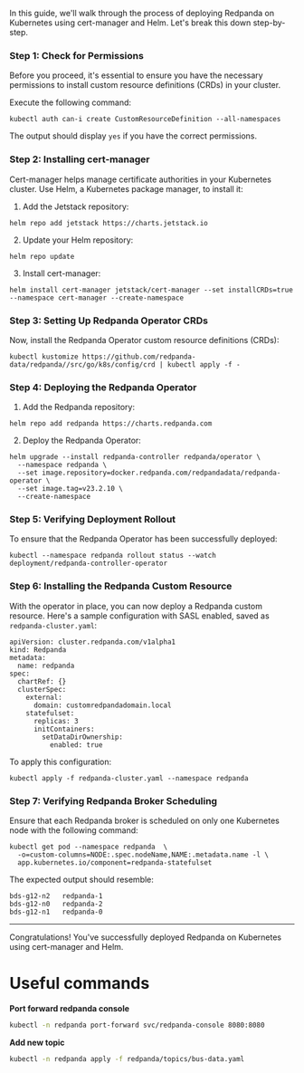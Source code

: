 
In this guide, we'll walk through the process of deploying Redpanda on Kubernetes using cert-manager and Helm. Let's break this down step-by-step.

### **Step 1: Check for Permissions**

Before you proceed, it's essential to ensure you have the necessary permissions to install custom resource definitions (CRDs) in your cluster.

Execute the following command:

```
kubectl auth can-i create CustomResourceDefinition --all-namespaces
```

The output should display `yes` if you have the correct permissions.

### **Step 2: Installing cert-manager**

Cert-manager helps manage certificate authorities in your Kubernetes cluster. Use Helm, a Kubernetes package manager, to install it:

1. Add the Jetstack repository:

```
helm repo add jetstack https://charts.jetstack.io
```

2. Update your Helm repository:

```
helm repo update
```

3. Install cert-manager:

```
helm install cert-manager jetstack/cert-manager --set installCRDs=true --namespace cert-manager --create-namespace
```

### **Step 3: Setting Up Redpanda Operator CRDs**

Now, install the Redpanda Operator custom resource definitions (CRDs):

```
kubectl kustomize https://github.com/redpanda-data/redpanda//src/go/k8s/config/crd | kubectl apply -f -
```

### **Step 4: Deploying the Redpanda Operator**

1. Add the Redpanda repository:

```
helm repo add redpanda https://charts.redpanda.com
```

2. Deploy the Redpanda Operator:

```
helm upgrade --install redpanda-controller redpanda/operator \
  --namespace redpanda \
  --set image.repository=docker.redpanda.com/redpandadata/redpanda-operator \
  --set image.tag=v23.2.10 \
  --create-namespace
```

### **Step 5: Verifying Deployment Rollout**

To ensure that the Redpanda Operator has been successfully deployed:

```
kubectl --namespace redpanda rollout status --watch deployment/redpanda-controller-operator
```

### **Step 6: Installing the Redpanda Custom Resource**

With the operator in place, you can now deploy a Redpanda custom resource. Here's a sample configuration with SASL enabled, saved as `redpanda-cluster.yaml`:

```
apiVersion: cluster.redpanda.com/v1alpha1
kind: Redpanda
metadata:
  name: redpanda
spec:
  chartRef: {}
  clusterSpec:
    external:
      domain: customredpandadomain.local
    statefulset:
      replicas: 3
      initContainers:
        setDataDirOwnership:
          enabled: true
```

To apply this configuration:

```
kubectl apply -f redpanda-cluster.yaml --namespace redpanda
```

### **Step 7: Verifying Redpanda Broker Scheduling**

Ensure that each Redpanda broker is scheduled on only one Kubernetes node with the following command:

```
kubectl get pod --namespace redpanda  \
  -o=custom-columns=NODE:.spec.nodeName,NAME:.metadata.name -l \
  app.kubernetes.io/component=redpanda-statefulset
```

The expected output should resemble:

```
bds-g12-n2   redpanda-1
bds-g12-n0   redpanda-2
bds-g12-n1   redpanda-0
```

---

Congratulations! You've successfully deployed Redpanda on Kubernetes using cert-manager and Helm.

# Useful commands

**Port forward redpanda console**
```bash
kubectl -n redpanda port-forward svc/redpanda-console 8080:8080
```

**Add new topic**
``` bash
kubectl -n redpanda apply -f redpanda/topics/bus-data.yaml
```